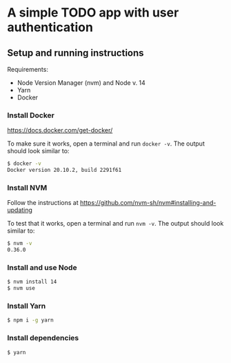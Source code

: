 # A simple TODO app with user authentication

## Setup and running instructions

Requirements:

- Node Version Manager (nvm) and Node v. 14
- Yarn
- Docker

### Install Docker

https://docs.docker.com/get-docker/

To make sure it works, open a terminal and run `docker -v`. The output should look similar to:

```bash
$ docker -v
Docker version 20.10.2, build 2291f61
```

### Install NVM

Follow the instructions at https://github.com/nvm-sh/nvm#installing-and-updating

To test that it works, open a terminal and run `nvm -v`. The output should look similar to:

```bash
$ nvm -v
0.36.0
```

### Install and use Node

```bash
$ nvm install 14
$ nvm use
```

### Install Yarn

```bash
$ npm i -g yarn
```

### Install dependencies

```bash
$ yarn
```

